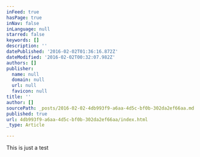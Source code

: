```yaml
---
inFeed: true
hasPage: true
inNav: false
inLanguage: null
starred: false
keywords: []
description: ''
datePublished: '2016-02-02T01:36:16.872Z'
dateModified: '2016-02-02T00:32:07.982Z'
authors: []
publisher:
  name: null
  domain: null
  url: null
  favicon: null
title: ''
author: []
sourcePath: _posts/2016-02-02-4db993f9-a6aa-4d5c-bf0b-302da2ef66aa.md
published: true
url: 4db993f9-a6aa-4d5c-bf0b-302da2ef66aa/index.html
_type: Article

---
```

This is just a test